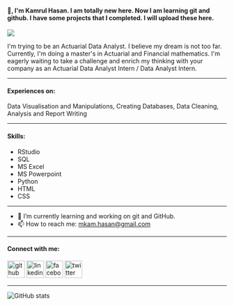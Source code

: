 #### 👋, I'm Kamrul Hasan. I am totally new here. Now I am learning git and github. I have some projects that I completed. I will upload these here. 
![](https://scontent-frt3-2.xx.fbcdn.net/v/t31.18172-8/12778882_905007559569029_8441312612910981476_o.jpg?_nc_cat=103&ccb=1-5&_nc_sid=730e14&_nc_ohc=La1jYoI4oq4AX-uV30T&_nc_ht=scontent-frt3-2.xx&oh=00_AT8l0dpFz9MOpCXyTY8j3WuV1lcvxSc8F9sP-uL0Leb8-w&oe=61FF55FE)

I'm trying to be an Actuarial Data Analyst. I believe my dream is not too far. Currently, I'm doing a master's in Actuarial and Financial mathematics. I'm eagerly waiting to take a challenge and enrich my thinking with your company as an Actuarial Data Analyst Intern / Data Analyst Intern.

---


#### Experiences on:
Data Visualisation and Manipulations, Creating Databases, Data Cleaning, Analysis and Report Writing

---


#### Skills: 

- RStudio
- SQL
- MS Excel
- MS Powerpoint
- Python
- HTML
- CSS

-------


- 🔭 I’m currently learning and working on git and GitHub.  
- 📫 How to reach me: mkam.hasan@gmail.com 
-----  


#### Connect with me:
[<img src='https://cdn.jsdelivr.net/npm/simple-icons@3.0.1/icons/github.svg' alt='github' height='40'>](https://github.com/kamrul69)  [<img src='https://cdn.jsdelivr.net/npm/simple-icons@3.0.1/icons/linkedin.svg' alt='linkedin' height='40'>](https://www.linkedin.com/in/hasan-2021/)  [<img src='https://cdn.jsdelivr.net/npm/simple-icons@3.0.1/icons/facebook.svg' alt='facebook' height='40'>](https://www.facebook.com/kamrulface90)  [<img src='https://cdn.jsdelivr.net/npm/simple-icons@3.0.1/icons/twitter.svg' alt='twitter' height='40'>](https://twitter.com/kamrulface)  

------


![GitHub stats](https://github-readme-stats.vercel.app/api?username=kamrul69&show_icons=true)  


